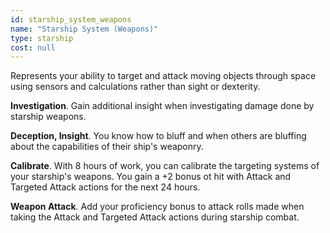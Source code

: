 ```yaml
---
id: starship_system_weapons
name: "Starship System (Weapons)"
type: starship
cost: null
---
```


Represents your ability to target and attack moving objects through space using sensors and calculations rather than sight
or dexterity.

__Investigation__. Gain additional insight when investigating damage done by starship weapons.

__Deception, Insight__. You know how to bluff and when others are bluffing about the capabilities of their ship's weaponry.

__Calibrate__. With 8 hours of work, you can calibrate the targeting systems of your starship's weapons. You gain a
+2 bonus ot hit with Attack and Targeted Attack actions for the next 24 hours.

__Weapon Attack__. Add your proficiency bonus to attack rolls made when taking the Attack and Targeted Attack actions 
during starship combat.

